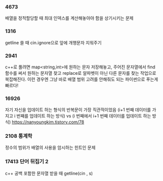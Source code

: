 ### 4673

배열을 정적할당할 때 최대 인덱스를 계산해놓아야 함을 상기시키는 문제

### 1316

getline 쓸 때 cin.ignore으로 앞에 개행문자 지워주기

### 2941

c++로 풀려면 map<string,int>에 원하는 문자 저장해놓고, 주어진 문자열에서 find 함수를 써서 원하는 문자열 찾고 replace로 알파벳이 아닌 다른 문자를 찾는 작업으로 복잡해진다.
이런 경우엔 그냥 바로 배열 범위 고려를 안해줘도 되는 파이썬으로 푸는게 빠르다!

### 16926
자기 자신을 업데이트 하는 형식의 반복문이 가장 직관적이었음
(i+1 번째 데이터를 가지고 i 번째를 업데이트 하는 방식) vs (i 번째에서 i+1 번째 데이터를 업데이트 하는 방식)
https://nanyoungkim.tistory.com/78


### 2108 통계학

정수의 범위가 배열의 사용을 암시하는 힌트인 문제


### 17413 단어 뒤집기 2
c++ 공백 포함한 문자열 받을 때 getline(cin , s)